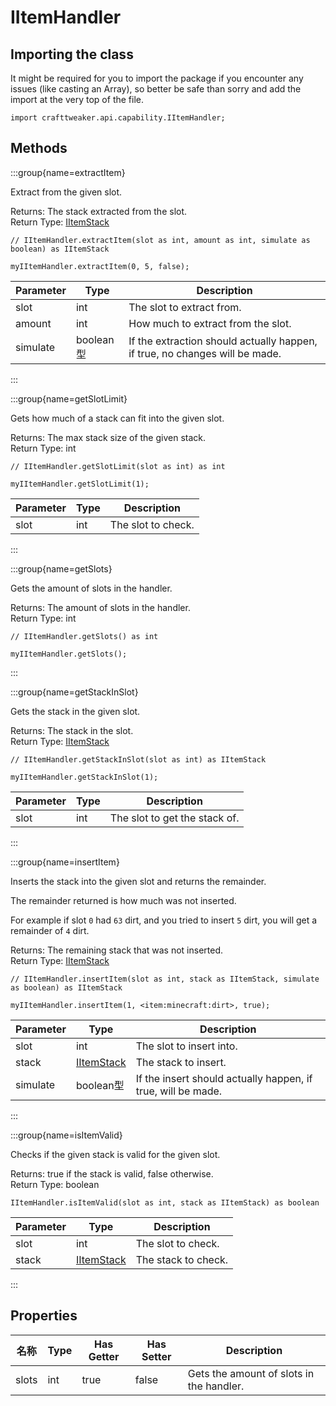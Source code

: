 # IItemHandler

## Importing the class

It might be required for you to import the package if you encounter any issues (like casting an Array), so better be safe than sorry and add the import at the very top of the file.
```zenscript
import crafttweaker.api.capability.IItemHandler;
```


## Methods

:::group{name=extractItem}

Extract from the given slot.

Returns: The stack extracted from the slot.  
Return Type: [IItemStack](/vanilla/api/item/IItemStack)

```zenscript
// IItemHandler.extractItem(slot as int, amount as int, simulate as boolean) as IItemStack

myIItemHandler.extractItem(0, 5, false);
```

| Parameter | Type     | Description                                                                 |
| --------- | -------- | --------------------------------------------------------------------------- |
| slot      | int      | The slot to extract from.                                                   |
| amount    | int      | How much to extract from the slot.                                          |
| simulate  | boolean型 | If the extraction should actually happen, if true, no changes will be made. |


:::

:::group{name=getSlotLimit}

Gets how much of a stack can fit into the given slot.

Returns: The max stack size of the given stack.  
Return Type: int

```zenscript
// IItemHandler.getSlotLimit(slot as int) as int

myIItemHandler.getSlotLimit(1);
```

| Parameter | Type | Description        |
| --------- | ---- | ------------------ |
| slot      | int  | The slot to check. |


:::

:::group{name=getSlots}

Gets the amount of slots in the handler.

Returns: The amount of slots in the handler.  
Return Type: int

```zenscript
// IItemHandler.getSlots() as int

myIItemHandler.getSlots();
```

:::

:::group{name=getStackInSlot}

Gets the stack in the given slot.

Returns: The stack in the slot.  
Return Type: [IItemStack](/vanilla/api/item/IItemStack)

```zenscript
// IItemHandler.getStackInSlot(slot as int) as IItemStack

myIItemHandler.getStackInSlot(1);
```

| Parameter | Type | Description                   |
| --------- | ---- | ----------------------------- |
| slot      | int  | The slot to get the stack of. |


:::

:::group{name=insertItem}

Inserts the stack into the given slot and returns the remainder.

 The remainder returned is how much was not inserted.


 For example if slot `0` had `63` dirt, and you tried to insert `5` dirt, you will get a remainder of `4` dirt.

Returns: The remaining stack that was not inserted.  
Return Type: [IItemStack](/vanilla/api/item/IItemStack)

```zenscript
// IItemHandler.insertItem(slot as int, stack as IItemStack, simulate as boolean) as IItemStack

myIItemHandler.insertItem(1, <item:minecraft:dirt>, true);
```

| Parameter | Type                                       | Description                                                  |
| --------- | ------------------------------------------ | ------------------------------------------------------------ |
| slot      | int                                        | The slot to insert into.                                     |
| stack     | [IItemStack](/vanilla/api/item/IItemStack) | The stack to insert.                                         |
| simulate  | boolean型                                   | If the insert should actually happen, if true, will be made. |


:::

:::group{name=isItemValid}

Checks if the given stack is valid for the given slot.

Returns: true if the stack is valid, false otherwise.  
Return Type: boolean

```zenscript
IItemHandler.isItemValid(slot as int, stack as IItemStack) as boolean
```

| Parameter | Type                                       | Description         |
| --------- | ------------------------------------------ | ------------------- |
| slot      | int                                        | The slot to check.  |
| stack     | [IItemStack](/vanilla/api/item/IItemStack) | The stack to check. |


:::


## Properties

| 名称    | Type | Has Getter | Has Setter | Description                              |
| ----- | ---- | ---------- | ---------- | ---------------------------------------- |
| slots | int  | true       | false      | Gets the amount of slots in the handler. |

